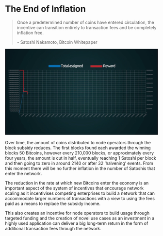 # The End of Inflation

> Once a predetermined number of coins have entered circulation, the incentive can transition entirely to transaction fees and be completely inflation free.
>
> \- Satoshi Nakamoto, Bitcoin Whitepaper

![](<../.gitbook/assets/Theory - Incentives - The end of inflation.gif>)

Over time, the amount of coins distributed to node operators through the block subsidy reduces. The first blocks found each awarded the winning blocks 50 Bitcoins, however every 210,000 blocks, or approximately every four years, the amount is cut in half, eventually reaching 1 Satoshi per block and then going to zero in around 2140 or after 32 ‘halvening’ events. From this moment there will be no further inflation in the number of Satoshis that enter the network.

The reduction in the rate at which new Bitcoins enter the economy is an important aspect of the system of incentives that encourage network scaling as it incentivises competing enterprises to build a network that can accommodate larger numbers of transactions with a view to using the fees paid as a means to replace the subsidy income.

This also creates an incentive for node operators to build usage through targeted funding and the creation of novel use cases as an investment in a highly used application can deliver a big long-term return in the form of additional transaction fees through the network.
